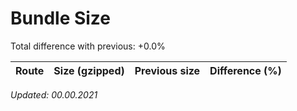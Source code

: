 # Bundle Size

Total difference with previous: +0.0%

| Route | Size (gzipped) | Previous size | Difference (%) |
| :---   | :---          | :---          | :---           |


*Updated: 00.00.2021*
